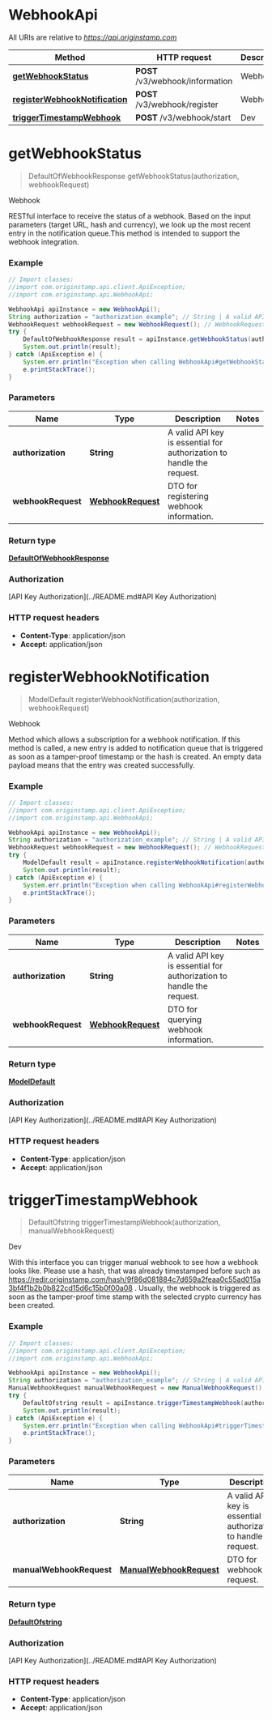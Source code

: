 # WebhookApi

All URIs are relative to *https://api.originstamp.com*

Method | HTTP request | Description
------------- | ------------- | -------------
[**getWebhookStatus**](WebhookApi.md#getWebhookStatus) | **POST** /v3/webhook/information | Webhook
[**registerWebhookNotification**](WebhookApi.md#registerWebhookNotification) | **POST** /v3/webhook/register | Webhook
[**triggerTimestampWebhook**](WebhookApi.md#triggerTimestampWebhook) | **POST** /v3/webhook/start | Dev


<a name="getWebhookStatus"></a>
# **getWebhookStatus**
> DefaultOfWebhookResponse getWebhookStatus(authorization, webhookRequest)

Webhook

RESTful interface to receive the status of a webhook. Based on the input parameters (target URL, hash and currency), we look up the most recent entry in the notification queue.This method is intended to support the webhook integration.

### Example
```java
// Import classes:
//import com.originstamp.api.client.ApiException;
//import com.originstamp.api.WebhookApi;

WebhookApi apiInstance = new WebhookApi();
String authorization = "authorization_example"; // String | A valid API key is essential for authorization to handle the request.
WebhookRequest webhookRequest = new WebhookRequest(); // WebhookRequest | DTO for registering webhook information.
try {
    DefaultOfWebhookResponse result = apiInstance.getWebhookStatus(authorization, webhookRequest);
    System.out.println(result);
} catch (ApiException e) {
    System.err.println("Exception when calling WebhookApi#getWebhookStatus");
    e.printStackTrace();
}
```

### Parameters

Name | Type | Description  | Notes
------------- | ------------- | ------------- | -------------
 **authorization** | **String**| A valid API key is essential for authorization to handle the request. |
 **webhookRequest** | [**WebhookRequest**](WebhookRequest.md)| DTO for registering webhook information. |

### Return type

[**DefaultOfWebhookResponse**](DefaultOfWebhookResponse.md)

### Authorization

[API Key Authorization](../README.md#API Key Authorization)

### HTTP request headers

 - **Content-Type**: application/json
 - **Accept**: application/json

<a name="registerWebhookNotification"></a>
# **registerWebhookNotification**
> ModelDefault registerWebhookNotification(authorization, webhookRequest)

Webhook

Method which allows a subscription for a webhook notification. If this method is called, a new entry is added to notification queue that is triggered as soon as a tamper-proof timestamp or the hash is created. An empty data payload means that the entry was created successfully.

### Example
```java
// Import classes:
//import com.originstamp.api.client.ApiException;
//import com.originstamp.api.WebhookApi;

WebhookApi apiInstance = new WebhookApi();
String authorization = "authorization_example"; // String | A valid API key is essential for authorization to handle the request.
WebhookRequest webhookRequest = new WebhookRequest(); // WebhookRequest | DTO for querying webhook information.
try {
    ModelDefault result = apiInstance.registerWebhookNotification(authorization, webhookRequest);
    System.out.println(result);
} catch (ApiException e) {
    System.err.println("Exception when calling WebhookApi#registerWebhookNotification");
    e.printStackTrace();
}
```

### Parameters

Name | Type | Description  | Notes
------------- | ------------- | ------------- | -------------
 **authorization** | **String**| A valid API key is essential for authorization to handle the request. |
 **webhookRequest** | [**WebhookRequest**](WebhookRequest.md)| DTO for querying webhook information. |

### Return type

[**ModelDefault**](ModelDefault.md)

### Authorization

[API Key Authorization](../README.md#API Key Authorization)

### HTTP request headers

 - **Content-Type**: application/json
 - **Accept**: application/json

<a name="triggerTimestampWebhook"></a>
# **triggerTimestampWebhook**
> DefaultOfstring triggerTimestampWebhook(authorization, manualWebhookRequest)

Dev

With this interface you can trigger manual webhook to see how a webhook looks like. Please use a hash, that was already timestamped before such as https://redir.originstamp.com/hash/9f86d081884c7d659a2feaa0c55ad015a3bf4f1b2b0b822cd15d6c15b0f00a08 . Usually, the webhook is triggered as soon as the tamper-proof time stamp with the selected crypto currency has been created.

### Example
```java
// Import classes:
//import com.originstamp.api.client.ApiException;
//import com.originstamp.api.WebhookApi;

WebhookApi apiInstance = new WebhookApi();
String authorization = "authorization_example"; // String | A valid API key is essential for authorization to handle the request.
ManualWebhookRequest manualWebhookRequest = new ManualWebhookRequest(); // ManualWebhookRequest | DTO for webhook request.
try {
    DefaultOfstring result = apiInstance.triggerTimestampWebhook(authorization, manualWebhookRequest);
    System.out.println(result);
} catch (ApiException e) {
    System.err.println("Exception when calling WebhookApi#triggerTimestampWebhook");
    e.printStackTrace();
}
```

### Parameters

Name | Type | Description  | Notes
------------- | ------------- | ------------- | -------------
 **authorization** | **String**| A valid API key is essential for authorization to handle the request. |
 **manualWebhookRequest** | [**ManualWebhookRequest**](ManualWebhookRequest.md)| DTO for webhook request. |

### Return type

[**DefaultOfstring**](DefaultOfstring.md)

### Authorization

[API Key Authorization](../README.md#API Key Authorization)

### HTTP request headers

 - **Content-Type**: application/json
 - **Accept**: application/json


